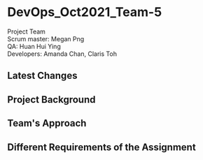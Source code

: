 # DevOps_Oct2021_Team-5

Project Team
<br>Scrum master: Megan Png
<br>QA: Huan Hui Ying
<br>Developers: Amanda Chan, Claris Toh


<h2>Latest Changes 


<h2>Project Background


<h2>Team's Approach


<h2>Different Requirements of the Assignment<br>

